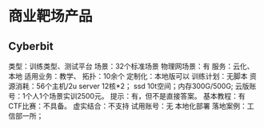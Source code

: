 # 商业靶场产品

## Cyberbit

类型：训练类型、测试平台
场景：32个标准场景
物理网场景：有
服务：云化、本地
适用业务：教学、
拓扑：10余个
定制化：本地版可以
训练计划：无脚本
资源消耗：56个主机/2u server 12核*2； ssd 10t空间；内存300G/500G;
云版账号：1个人1个场景实训2500元。
提示：有，但不是直接答案。
基本教程：有
CTF比赛：不具备。
虚实结合：不支持
试用账号：无
本地化部署
落地案例：工信部一所；


